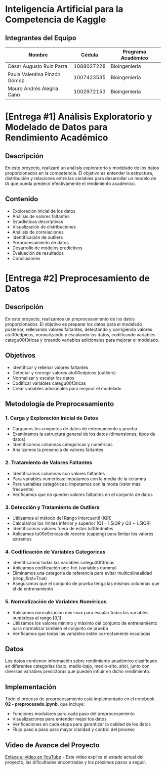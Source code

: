 # Inteligencia Artificial para la Competencia de Kaggle

## Integrantes del Equipo

| Nombre | Cédula | Programa Académico |
|--------|--------|--------------------|  
| César Augusto Ruiz Parra | 1088027228| Bioingeniería |
| Paula Valentina Pinzón Gómez | 1007423535| Bioingeniería |
| Mauro Andrés Alegría Cano| 1002972153| Bioingeniería |


# [Entrega #1] Análisis Exploratorio y Modelado de Datos para Rendimiento Académico

## Descripción
En este proyecto, realizaré un análisis exploratorio y modelado de los datos proporcionados en la competencia. El objetivo es entender la estructura, distribución y relaciones entre las variables para desarrollar un modelo de IA que pueda predecir efectivamente el rendimiento académico.

## Contenido
- Exploración inicial de los datos
- Análisis de valores faltantes
- Estadísticas descriptivas
- Visualización de distribuciones
- Análisis de correlaciones
- Identificación de outliers
- Preprocesamiento de datos
- Desarrollo de modelos predictivos
- Evaluación de resultados
- Conclusiones


# [Entrega #2] Preprocesamiento de Datos


## Descripción
En este proyecto, realizamos un preprocesamiento de los datos proporcionados. El objetivo es preparar los datos para el modelado posterior, rellenando valores faltantes, detectando y corrigiendo valores atu00edpicos, normalizando y escalando los datos, codificando variables categu00f3ricas y creando variables adicionales para mejorar el modelado.

## Objetivos
- Identificar y rellenar valores faltantes
- Detectar y corregir valores atu00edpicos (outliers)
- Normalizar y escalar los datos
- Codificar variables categu00f3ricas
- Crear variables adicionales para mejorar el modelado

## Metodología de Preprocesamiento

### 1. Carga y Exploración Inicial de Datos
- Cargamos los conjuntos de datos de entrenamiento y prueba
- Examinamos la estructura general de los datos (dimensiones, tipos de datos)
- Identificamos columnas categóricas y numéricas
- Analizamos la presencia de valores faltantes

### 2. Tratamiento de Valores Faltantes
- Identificamos columnas con valores faltantes
- Para variables numéricas: imputamos con la media de la columna
- Para variables categóricas: imputamos con la moda (valor más frecuente)
- Verificamos que no queden valores faltantes en el conjunto de datos

### 3. Detección y Tratamiento de Outliers
- Utilizamos el método del Rango Intercuartil (IQR)
- Calculamos los límites inferior y superior (Q1 - 1.5*IQR y Q3 + 1.5*IQR)
- Identificamos valores fuera de estos lu00edmites
- Aplicamos tu00e9cnicas de recorte (capping) para limitar los valores extremos

### 4. Codificación de Variables Categoricas
- Identificamos todas las variables categu00f3ricas
- Aplicamos codificación one-hot (variables dummy)
- Eliminamos una categoría de referencia para evitar multicolinealidad (drop_first=True)
- Aseguramos que el conjunto de prueba tenga las mismas columnas que el de entrenamiento

### 5. Normalización de Variables Numéricas
- Aplicamos normalización min-max para escalar todas las variables numéricas al rango [0,1]
- Utilizamos los valores mínimo y máximo del conjunto de entrenamiento para normalizar también el conjunto de prueba
- Verificamos que todas las variables estén correctamente escaladas

## Datos
Los datos contienen información sobre rendimiento académico clasificado en diferentes categorías (bajo, medio-bajo, medio-alto, alto), junto con diversas variables predictoras que pueden influir en dicho rendimiento.

## Implementación
Todo el proceso de preprocesamiento está implementado en el notebook **02 - preprocesado.ipynb**, que incluye:

- Funciones modulares para cada paso del preprocesamiento
- Visualizaciones para entender mejor los datos
- Verificaciones en cada etapa para garantizar la calidad de los datos
- Flujo paso a paso para mayor claridad y control del proceso

## Video de Avance del Proyecto
[Enlace al video en YouTube](https://www.youtube.com/watch?v=XXXX) - Este video explica el estado actual del proyecto, las dificultades encontradas y los próximos pasos a seguir.
